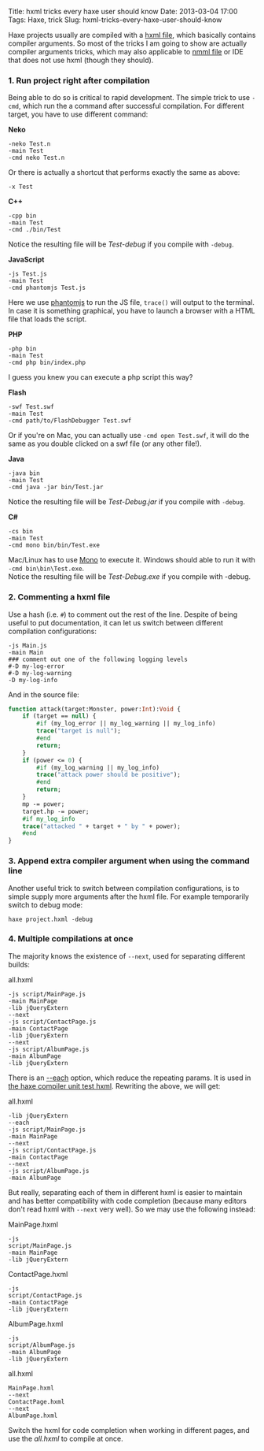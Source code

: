 Title: hxml tricks every haxe user should know
Date: 2013-03-04 17:00
Tags: Haxe, trick
Slug: hxml-tricks-every-haxe-user-should-know

Haxe projects usually are compiled with a [hxml file][], which basically
contains compiler arguments. So most of the tricks I am going to show are
actually compiler arguments tricks, which may also applicable to [nmml
file][] or IDE that does not use hxml (though they should).

### 1. Run project right after compilation

Being able to do so is critical to rapid development. The simple trick
to use `-cmd`,
which run the a command after successful compilation. For different
target, you have to use different command:

**Neko**

```text
-neko Test.n  
-main Test  
-cmd neko Test.n
```  
Or there is actually a shortcut that performs exactly the same as
above:  
```text
-x Test
```

**C++**

```text
-cpp bin
-main Test
-cmd ./bin/Test
```  
Notice the resulting file will be *Test-debug* if you compile with
`-debug`.

**JavaScript**

```text
-js Test.js  
-main Test  
-cmd phantomjs Test.js
```  
Here we use [phantomjs][] to run the JS file, `trace()` will output
to the terminal. In case it is something graphical, you have to
launch a browser with a HTML file that loads the script.

**PHP**

```text
-php bin  
-main Test  
-cmd php bin/index.php
```  
I guess you knew you can execute a php script this way?

**Flash**

```text
-swf Test.swf  
-main Test  
-cmd path/to/FlashDebugger Test.swf
```  
Or if you're on Mac, you can actually use `-cmd open
Test.swf`, it will do the same as you double clicked on a swf
file (or any other file!).

**Java**

```text
-java bin  
-main Test  
-cmd java -jar bin/Test.jar
```  
Notice the resulting file will be *Test-Debug.jar* if you compile
with `-debug`.

**C#**

```text
-cs bin  
-main Test  
-cmd mono bin/bin/Test.exe
```
Mac/Linux has to use [Mono][] to execute it. Windows should able to
run it with `-cmd bin\bin\Test.exe`.  
Notice the resulting file will be *Test-Debug.exe* if you compile
with -debug.

### 2. Commenting a hxml file

Use a hash (i.e. `#`) to comment out
the rest of the line. Despite of being useful to put documentation, it
can let us switch between different compilation configurations:

```text
-js Main.js  
-main Main  
### comment out one of the following logging levels  
#-D my-log-error  
#-D my-log-warning  
-D my-log-info
```

And in the source file:

```haxe
function attack(target:Monster, power:Int):Void {
    if (target == null) {
        #if (my_log_error || my_log_warning || my_log_info)
        trace("target is null");
        #end
        return;
    }
    if (power <= 0) {
        #if (my_log_warning || my_log_info)
        trace("attack power should be positive");
        #end
        return;
    }
    mp -= power;
    target.hp -= power;
    #if my_log_info
    trace("attacked " + target + " by " + power);
    #end
}
```

### 3. Append extra compiler argument when using the command line

Another useful trick to switch between compilation configurations, is to
simple supply more arguments after the hxml file. For
example temporarily switch to debug mode:

```text
haxe project.hxml -debug
```

### 4. Multiple compilations at once

The majority knows the existence of `--next`, used
for separating different builds:

all.hxml
```text
-js script/MainPage.js  
-main MainPage  
-lib jQueryExtern  
--next  
-js script/ContactPage.js  
-main ContactPage  
-lib jQueryExtern  
--next  
-js script/AlbumPage.js  
-main AlbumPage  
-lib jQueryExtern
```

There is an [--each][] option,
which reduce the repeating params. It is used in [the haxe compiler unit
test hxml][]. Rewriting the above, we will get:

all.hxml  
```text
-lib jQueryExtern  
--each  
-js script/MainPage.js  
-main MainPage  
--next  
-js script/ContactPage.js  
-main ContactPage  
--next  
-js script/AlbumPage.js  
-main AlbumPage
```

But really, separating each of them in different hxml is easier to
maintain and has better compatibility with code completion (because many
editors don't read hxml with `--next` very well).
So we may use the following instead:

MainPage.hxml  
```text
-js
script/MainPage.js  
-main MainPage  
-lib jQueryExtern
```

ContactPage.hxml  
```text
-js
script/ContactPage.js  
-main ContactPage  
-lib jQueryExtern
```

AlbumPage.hxml  
```text
-js
script/AlbumPage.js  
-main AlbumPage  
-lib jQueryExtern
```

all.hxml  
```text
MainPage.hxml  
--next  
ContactPage.hxml  
--next  
AlbumPage.hxml
```

Switch the hxml for code completion when working in different pages, and
use the *all.hxml* to compile at once.

  [hxml file]: http://haxe.org/doc/compiler
  [nmml file]: https://gist.github.com/jgranick/1763850
  [phantomjs]: http://phantomjs.org/
  [Mono]: http://www.mono-project.com/
  [--each]: https://code.google.com/p/haxe/issues/detail?id=1080#c8
  [the haxe compiler unit test hxml]: https://code.google.com/p/haxe/source/browse/trunk/tests/unit/compile.hxml
